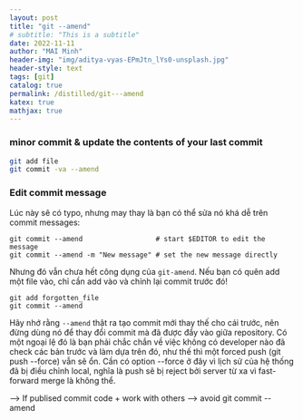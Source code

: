 ```yaml
---
layout: post
title: "git --amend"
# subtitle: "This is a subtitle"
date: 2022-11-11
author: "MAI Minh"
header-img: "img/aditya-vyas-EPmJtn_lYs0-unsplash.jpg"
header-style: text
tags: [git]
catalog: true
permalink: /distilled/git---amend
katex: true
mathjax: true
---
```


### minor commit & update the contents of your last commit
```bash
git add file
git commit -va --amend
```
### Edit commit message
Lúc này sẽ có typo, nhưng may thay là bạn có thể sửa nó khá dễ trên commit messages:
```git
git commit --amend                  # start $EDITOR to edit the message
git commit --amend -m "New message" # set the new message directly
```
Nhưng đó vẫn chưa hết công dụng của `git-amend`. Nếu bạn có quên add một file vào, chỉ cần add vào và chỉnh lại commit trước đó!
```git
git add forgotten_file 
git commit --amend
```

Hãy nhớ rằng `--amend` thật ra tạo commit mới thay thế cho cái trước, nên đừng dùng nó để thay đổi commit mà đã được đẩy vào giữa repository. Có một ngoại lệ đó là bạn phải chắc chắn về việc không có developer nào đã check các bản trước và làm dựa trên đó, như thế thì một forced push (git push --force) vẫn sẽ ổn. Cần có option --force ở đây vì lịch sử của hệ thống đã bị điều chỉnh local, nghĩa là push sẽ bị reject bởi server từ xa vì fast-forward merge là không thể.

--> If publised commit code + work with others --> avoid git commit --amend
